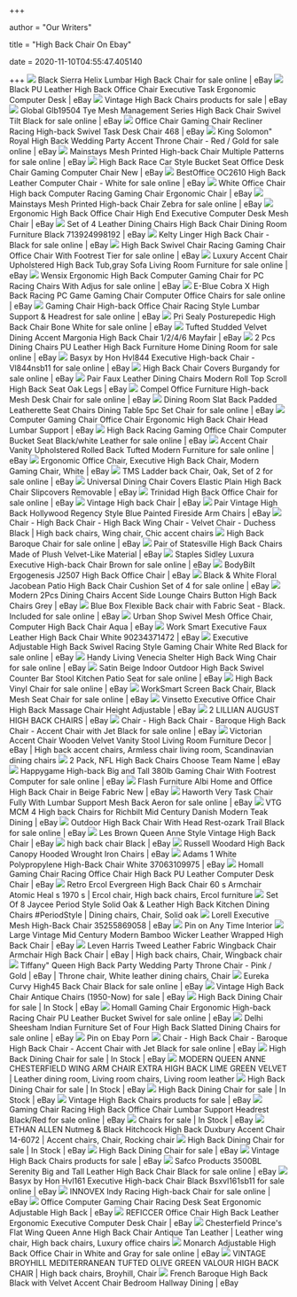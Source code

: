 +++
        
author = "Our Writers"
        
title = "High Back Chair On Ebay"
        
date = 2020-11-10T04:55:47.405140
        
+++
[ ![](https://i.ebayimg.com/images/g/2XUAAOSw8MtdvNIQ/s-l1600.jpg)](https://i.ebayimg.com/images/g/2XUAAOSw8MtdvNIQ/s-l1600.jpg) Black Sierra Helix Lumbar High Back Chair for sale online | eBay
[ ![](https://d3d71ba2asa5oz.cloudfront.net/12012965/images/048-gm-48102_25.jpg)](https://d3d71ba2asa5oz.cloudfront.net/12012965/images/048-gm-48102_25.jpg) Black PU Leather High Back Office Chair Executive Task Ergonomic Computer  Desk | eBay
[ ![](https://i.ebayimg.com/thumbs/images/g/97MAAOSwZlhe-fbO/s-l300.jpg)](https://i.ebayimg.com/thumbs/images/g/97MAAOSwZlhe-fbO/s-l300.jpg) Vintage High Back Chairs products for sale | eBay
[ ![](https://i.ebayimg.com/images/g/IAkAAOSw6VVdMcdG/s-l600.jpg)](https://i.ebayimg.com/images/g/IAkAAOSw6VVdMcdG/s-l600.jpg) Global Glb19504 Tye Mesh Management Series High Back Chair Swivel Tilt  Black for sale online | eBay
[ ![](https://i.ebayimg.com/images/g/Zm0AAOSw4MNcT7nf/s-l300.jpg)](https://i.ebayimg.com/images/g/Zm0AAOSw4MNcT7nf/s-l300.jpg) Office Chair Gaming Chair Recliner Racing High-back Swivel Task Desk Chair  468 | eBay
[ ![](https://i.ebayimg.com/images/g/UYoAAOSwWWFfOk3z/s-l640.jpg)](https://i.ebayimg.com/images/g/UYoAAOSwWWFfOk3z/s-l640.jpg) King Solomon" Royal High Back Wedding Party Accent Throne Chair - Red /  Gold for sale online | eBay
[ ![](https://i.ebayimg.com/images/g/UB0AAOSwO7dfb4Fy/s-l640.jpg)](https://i.ebayimg.com/images/g/UB0AAOSwO7dfb4Fy/s-l640.jpg) Mainstays Mesh Printed High-back Chair Multiple Patterns for sale online |  eBay
[ ![](https://i.ebayimg.com/images/g/aCIAAOSwG-1Z17GH/s-l300.jpg)](https://i.ebayimg.com/images/g/aCIAAOSwG-1Z17GH/s-l300.jpg) High Back Race Car Style Bucket Seat Office Desk Chair Gaming Computer Chair  New | eBay
[ ![](https://i.ebayimg.com/images/g/fD4AAOSwEONfGR1b/s-l640.jpg)](https://i.ebayimg.com/images/g/fD4AAOSwEONfGR1b/s-l640.jpg) BestOffice OC2610 High Back Leather Computer Chair - White for sale online  | eBay
[ ![](https://i.ebayimg.com/images/g/m0oAAOSwC5RcwXTr/s-l300.jpg)](https://i.ebayimg.com/images/g/m0oAAOSwC5RcwXTr/s-l300.jpg) White Office Chair High back Computer Racing Gaming Chair Ergonomic Chair |  eBay
[ ![](https://i.ebayimg.com/images/g/68wAAOSwVOBfXJwk/s-l640.jpg)](https://i.ebayimg.com/images/g/68wAAOSwVOBfXJwk/s-l640.jpg) Mainstays Mesh Printed High-back Chair Zebra for sale online | eBay
[ ![](https://i.ebayimg.com/images/g/zJgAAOSwPEddsscO/s-l300.jpg)](https://i.ebayimg.com/images/g/zJgAAOSwPEddsscO/s-l300.jpg) Ergonomic High Back Office Chair High End Executive Computer Desk Mesh Chair  | eBay
[ ![](https://i.ebayimg.com/images/g/MqsAAOSwTYxZkVk4/s-l300.jpg)](https://i.ebayimg.com/images/g/MqsAAOSwTYxZkVk4/s-l300.jpg) Set of 4 Leather Dining Chairs High Back Chair Dining Room Furniture Black  713924998192 | eBay
[ ![](https://i.ebayimg.com/images/g/6h4AAOSwd0JehkO-/s-l640.jpg)](https://i.ebayimg.com/images/g/6h4AAOSwd0JehkO-/s-l640.jpg) Kelty Linger High Back Chair - Black for sale online | eBay
[ ![](https://i.ebayimg.com/images/g/-OoAAOSwEmFfGTgC/s-l640.jpg)](https://i.ebayimg.com/images/g/-OoAAOSwEmFfGTgC/s-l640.jpg) High Back Swivel Chair Racing Gaming Chair Office Chair With Footrest Tier  for sale online | eBay
[ ![](https://i.ebayimg.com/images/g/aDEAAOSwsQBfIjk2/s-l640.jpg)](https://i.ebayimg.com/images/g/aDEAAOSwsQBfIjk2/s-l640.jpg) Luxury Accent Chair Upholstered High Back Tub,gray Sofa Living Room  Furniture for sale online | eBay
[ ![](https://i.ebayimg.com/images/g/fWEAAOSwP8pfJ7-e/s-l640.jpg)](https://i.ebayimg.com/images/g/fWEAAOSwP8pfJ7-e/s-l640.jpg) Wensix Ergonomic High Back Computer Gaming Chair for PC Racing Chairs With  Adjus for sale online | eBay
[ ![](https://i.ebayimg.com/images/g/gD4AAOSwTLRfGTO5/s-l640.jpg)](https://i.ebayimg.com/images/g/gD4AAOSwTLRfGTO5/s-l640.jpg) E-Blue Cobra X High Back Racing PC Game Gaming Chair Computer Office Chairs  for sale online | eBay
[ ![](https://i.ebayimg.com/images/g/IuoAAOSwIkBetPG3/s-l640.jpg)](https://i.ebayimg.com/images/g/IuoAAOSwIkBetPG3/s-l640.jpg) Gaming Chair High-back Office Chair Racing Style Lumbar Support & Headrest  for sale online | eBay
[ ![](https://i.ebayimg.com/images/g/yeQAAOSwOWtenyEa/s-l640.jpg)](https://i.ebayimg.com/images/g/yeQAAOSwOWtenyEa/s-l640.jpg) Pri Sealy Posturepedic High Back Chair Bone White for sale online | eBay
[ ![](https://i.ebayimg.com/images/g/k7YAAOSwYPJfGVfe/s-l300.png)](https://i.ebayimg.com/images/g/k7YAAOSwYPJfGVfe/s-l300.png) Tufted Studded Velvet Dining Accent Margonia High Back Chair 1/2/4/6  Mayfair | eBay
[ ![](https://i.ebayimg.com/images/g/d6YAAOSwAhtfM8Ru/s-l640.jpg)](https://i.ebayimg.com/images/g/d6YAAOSwAhtfM8Ru/s-l640.jpg) 2 Pcs Dining Chairs PU Leather High Back Furniture Home Dining Room for  sale online | eBay
[ ![](https://i.ebayimg.com/images/g/EBoAAOSwtj5bMMBB/s-l640.jpg)](https://i.ebayimg.com/images/g/EBoAAOSwtj5bMMBB/s-l640.jpg) Basyx by Hon Hvl844 Executive High-back Chair - Vl844nsb11 for sale online  | eBay
[ ![](https://i.ebayimg.com/images/g/cIEAAOSwf5ddWnau/s-l640.jpg)](https://i.ebayimg.com/images/g/cIEAAOSwf5ddWnau/s-l640.jpg) High Back Chair Covers Burgandy for sale online | eBay
[ ![](https://i.ebayimg.com/images/g/KnoAAOSwCQZZJQKH/s-l300.jpg)](https://i.ebayimg.com/images/g/KnoAAOSwCQZZJQKH/s-l300.jpg) Pair Faux Leather Dining Chairs Modern Roll Top Scroll High Back Seat Oak  Legs | eBay
[ ![](https://i.ebayimg.com/images/g/7foAAOSw4xRfHqY6/s-l640.jpg)](https://i.ebayimg.com/images/g/7foAAOSw4xRfHqY6/s-l640.jpg) Compel Office Furniture High-back Mesh Desk Chair for sale online | eBay
[ ![](https://i.ebayimg.com/images/g/VU4AAOSw2lxfWjdO/s-l640.jpg)](https://i.ebayimg.com/images/g/VU4AAOSw2lxfWjdO/s-l640.jpg) Dining Room Slat Back Padded Leatherette Seat Chairs Dining Table 5pc Set  Chair for sale online | eBay
[ ![](https://i.ebayimg.com/images/g/QBMAAOSwXMZelYfC/s-l300.jpg)](https://i.ebayimg.com/images/g/QBMAAOSwXMZelYfC/s-l300.jpg) Computer Gaming Chair Office Chair Ergonomic High Back Chair Head Lumbar  Support | eBay
[ ![](https://i.ebayimg.com/images/g/dCUAAOSwPJxe2Gkl/s-l640.jpg)](https://i.ebayimg.com/images/g/dCUAAOSwPJxe2Gkl/s-l640.jpg) High Back Racing Gaming Office Chair Computer Bucket Seat Black/white  Leather for sale online | eBay
[ ![](https://i.ebayimg.com/images/g/P8kAAOSwvBFfUexA/s-l640.jpg)](https://i.ebayimg.com/images/g/P8kAAOSwvBFfUexA/s-l640.jpg) Accent Chair Vanity Upholstered Rolled Back Tufted Modern Furniture for  sale online | eBay
[ ![](https://i.ebayimg.com/images/g/4D0AAOSw0aRe~xzM/s-l300.jpg)](https://i.ebayimg.com/images/g/4D0AAOSw0aRe~xzM/s-l300.jpg) Ergonomic Office Chair, Executive High Back Chair, Modern Gaming Chair,  White | eBay
[ ![](https://i.ebayimg.com/images/g/fmsAAOSwGY5fKSW1/s-l640.jpg)](https://i.ebayimg.com/images/g/fmsAAOSwGY5fKSW1/s-l640.jpg) TMS Ladder back Chair, Oak, Set of 2 for sale online | eBay
[ ![](https://i.ebayimg.com/images/g/VJEAAOSw3nNdtrTa/s-l300.jpg)](https://i.ebayimg.com/images/g/VJEAAOSw3nNdtrTa/s-l300.jpg) Universal Dining Chair Covers Elastic Plain High Back Chair Slipcovers  Removable | eBay
[ ![](https://ak1.ostkcdn.com/images/products/24258268/OSP-Home-Furnishings-Trinidad-High-Back-Office-Chair-96d25078-f11e-4409-aa22-70b6501f3eb6.jpg)](https://ak1.ostkcdn.com/images/products/24258268/OSP-Home-Furnishings-Trinidad-High-Back-Office-Chair-96d25078-f11e-4409-aa22-70b6501f3eb6.jpg) Trinidad High Back Office Chair for sale online | eBay
[ ![](https://i.ebayimg.com/images/g/JawAAOSwRcZcdEGP/s-l300.jpg)](https://i.ebayimg.com/images/g/JawAAOSwRcZcdEGP/s-l300.jpg) Vintage High back Chair | eBay
[ ![](https://i.ebayimg.com/images/g/BDcAAOSwNTNcSyoD/s-l300.jpg)](https://i.ebayimg.com/images/g/BDcAAOSwNTNcSyoD/s-l300.jpg) Pair Vintage High Back Hollywood Regency Style Blue Painted Fireside Arm  Chairs | eBay
[ ![](https://i.pinimg.com/originals/fd/08/3c/fd083c427d2db5e1e852d3b5a833d952.jpg)](https://i.pinimg.com/originals/fd/08/3c/fd083c427d2db5e1e852d3b5a833d952.jpg) Chair - High Back Chair - High Back Wing Chair - Velvet Chair - Duchess  Black | High back chairs, Wing chair, Chic accent chairs
[ ![](https://i.ebayimg.com/images/g/TiQAAOSwwyBfHlKg/s-l640.jpg)](https://i.ebayimg.com/images/g/TiQAAOSwwyBfHlKg/s-l640.jpg) High Back Baroque Chair for sale online | eBay
[ ![](https://i.ebayimg.com/images/g/IQ0AAOSwl2hcbKpN/s-l300.jpg)](https://i.ebayimg.com/images/g/IQ0AAOSwl2hcbKpN/s-l300.jpg) Pair of Statesville High Back Chairs Made of Plush Velvet-Like Material |  eBay
[ ![](https://i.ebayimg.com/images/g/OqQAAOSwzxldsnJl/s-l640.jpg)](https://i.ebayimg.com/images/g/OqQAAOSwzxldsnJl/s-l640.jpg) Staples Sidley Luxura Executive High-back Chair Brown for sale online | eBay
[ ![](https://i.ebayimg.com/images/g/cgYAAOSwrj9eF95A/s-l300.jpg)](https://i.ebayimg.com/images/g/cgYAAOSwrj9eF95A/s-l300.jpg) BodyBilt Ergogenesis J2507 High Back Office Chair | eBay
[ ![](https://i.ebayimg.com/images/g/z44AAOSwyQtVgaEV/s-l640.jpg)](https://i.ebayimg.com/images/g/z44AAOSwyQtVgaEV/s-l640.jpg) Black & White Floral Jacobean Patio High Back Chair Cushion Set of 4 for  sale online | eBay
[ ![](https://i.ebayimg.com/images/g/ftcAAOSwN35eSkoH/s-l300.jpg)](https://i.ebayimg.com/images/g/ftcAAOSwN35eSkoH/s-l300.jpg) Modern 2Pcs Dining Chairs Accent Side Lounge Chairs Button High Back Chairs  Grey | eBay
[ ![](https://i.ebayimg.com/images/g/~kIAAOSwVsJeeDIe/s-l640.jpg)](https://i.ebayimg.com/images/g/~kIAAOSwVsJeeDIe/s-l640.jpg) Blue Box Flexible Back chair with Fabric Seat - Black. Included for sale  online | eBay
[ ![](https://i.ebayimg.com/images/g/J3oAAOSwliFcOoog/s-l300.jpg)](https://i.ebayimg.com/images/g/J3oAAOSwliFcOoog/s-l300.jpg) Urban Shop Swivel Mesh Office Chair, Computer High Back Chair Aqua | eBay
[ ![](https://i.ebayimg.com/images/g/5BMAAOSw1b1fCSrJ/s-l300.jpg)](https://i.ebayimg.com/images/g/5BMAAOSw1b1fCSrJ/s-l300.jpg) Work Smart Executive Faux Leather High Back Chair White 90234371472 | eBay
[ ![](https://i.ebayimg.com/images/g/S4kAAOSwWVxe4JUy/s-l640.jpg)](https://i.ebayimg.com/images/g/S4kAAOSwWVxe4JUy/s-l640.jpg) Executive Adjustable High Back Swivel Racing Style Gaming Chair White Red  Black for sale online | eBay
[ ![](https://i.ebayimg.com/images/g/MyAAAOSwwvtbzlsW/s-l640.jpg)](https://i.ebayimg.com/images/g/MyAAAOSwwvtbzlsW/s-l640.jpg) Handy Living Venecia Shelter High Back Wing Chair for sale online | eBay
[ ![](https://i.ebayimg.com/images/g/dZIAAOSwk0pVgNVN/s-l640.jpg)](https://i.ebayimg.com/images/g/dZIAAOSwk0pVgNVN/s-l640.jpg) Satin Beige Indoor Outdoor High Back Swivel Counter Bar Stool Kitchen Patio  Seat for sale online | eBay
[ ![](https://i.ebayimg.com/images/g/zGQAAOSwM5lfEZSr/s-l640.jpg)](https://i.ebayimg.com/images/g/zGQAAOSwM5lfEZSr/s-l640.jpg) High Back Vinyl Chair for sale online | eBay
[ ![](https://i.ebayimg.com/images/g/ngoAAOSwLIZeHm6W/s-l640.jpg)](https://i.ebayimg.com/images/g/ngoAAOSwLIZeHm6W/s-l640.jpg) WorkSmart Screen Back Chair, Black Mesh Seat Chair for sale online | eBay
[ ![](https://i.ebayimg.com/images/g/utEAAOSwbNte4xhU/s-l300.jpg)](https://i.ebayimg.com/images/g/utEAAOSwbNte4xhU/s-l300.jpg) Vinsetto Executive Office Chair High Back Massage Chair Height Adjustable |  eBay
[ ![](https://i.ebayimg.com/images/g/WWsAAOSwjDpe4PHO/s-l300.jpg)](https://i.ebayimg.com/images/g/WWsAAOSwjDpe4PHO/s-l300.jpg) 2 LILLIAN AUGUST HIGH BACK CHAIRS | eBay
[ ![](https://i.ebayimg.com/images/g/XsMAAOSw7tJfYFU5/s-l1600.jpg)](https://i.ebayimg.com/images/g/XsMAAOSw7tJfYFU5/s-l1600.jpg) Chair - High Back Chair - Baroque High Back Chair - Accent Chair with Jet  Black for sale online | eBay
[ ![](https://i.pinimg.com/originals/07/60/8e/07608e931af3c7699a1fcbcb064e85fd.jpg)](https://i.pinimg.com/originals/07/60/8e/07608e931af3c7699a1fcbcb064e85fd.jpg) Victorian Accent Chair Wooden Velvet Vanity Stool Living Room Furniture  Decor | eBay | High back accent chairs, Armless chair living room,  Scandinavian dining chairs
[ ![](https://i.ebayimg.com/images/g/yF0AAOSwKsZblvOq/s-l300.jpg)](https://i.ebayimg.com/images/g/yF0AAOSwKsZblvOq/s-l300.jpg) 2 Pack, NFL High Back Chairs Choose Team Name | eBay
[ ![](https://i.ebayimg.com/images/g/168AAOSw~~FflLmJ/s-l640.jpg)](https://i.ebayimg.com/images/g/168AAOSw~~FflLmJ/s-l640.jpg) Happygame High-back Big and Tall 380lb Gaming Chair With Footrest Computer  for sale online | eBay
[ ![](https://i.ebayimg.com/images/g/dpoAAOSwScxeQYnY/s-l300.jpg)](https://i.ebayimg.com/images/g/dpoAAOSwScxeQYnY/s-l300.jpg) Flash Furniture Albi Home and Office High Back Chair in Beige Fabric New |  eBay
[ ![](https://i.ebayimg.com/images/g/NS0AAOSw-EFfkR9g/s-l640.jpg)](https://i.ebayimg.com/images/g/NS0AAOSw-EFfkR9g/s-l640.jpg) Haworth Very Task Chair Fully With Lumbar Support Mesh Back Aeron for sale  online | eBay
[ ![](https://i.ebayimg.com/images/g/6QcAAOSwy7xczutb/s-l400.jpg)](https://i.ebayimg.com/images/g/6QcAAOSwy7xczutb/s-l400.jpg) VTG MCM 4 High back Chairs for Richbilt Mid Century Danish Modern Teak  Dining | eBay
[ ![](https://i.ebayimg.com/images/g/KDEAAOSwIftfQ3d9/s-l640.jpg)](https://i.ebayimg.com/images/g/KDEAAOSwIftfQ3d9/s-l640.jpg) Outdoor High Back Chair With Head Rest-ozark Trail Black for sale online |  eBay
[ ![](https://i.ebayimg.com/images/g/bsoAAOSwuytcTgxq/s-l300.jpg)](https://i.ebayimg.com/images/g/bsoAAOSwuytcTgxq/s-l300.jpg) Les Brown Queen Anne Style Vintage High Back Chair | eBay
[ ![](https://i.ebayimg.com/images/g/3IwAAOSwlHJeA61R/s-l300.jpg)](https://i.ebayimg.com/images/g/3IwAAOSwlHJeA61R/s-l300.jpg) high back chair Black | eBay
[ ![](https://i.ebayimg.com/images/g/a5AAAOSwe4tdizVf/s-l300.jpg)](https://i.ebayimg.com/images/g/a5AAAOSwe4tdizVf/s-l300.jpg) Russell Woodard High Back Canopy Hooded Wrought Iron Chairs | eBay
[ ![](https://i.ebayimg.com/images/g/u5YAAOSwlPld-Q7i/s-l300.jpg)](https://i.ebayimg.com/images/g/u5YAAOSwlPld-Q7i/s-l300.jpg) Adams 1 White Polypropylene High-Back Chair White 37063109975 | eBay
[ ![](https://i.ebayimg.com/images/g/2LkAAOSw9AxdJuag/s-l300.jpg)](https://i.ebayimg.com/images/g/2LkAAOSw9AxdJuag/s-l300.jpg) Homall Gaming Chair Racing Office Chair High Back PU Leather Computer Desk  Chair | eBay
[ ![](https://i.pinimg.com/originals/3b/60/3d/3b603da59c76ded9095809459d0c0cee.jpg)](https://i.pinimg.com/originals/3b/60/3d/3b603da59c76ded9095809459d0c0cee.jpg) Retro Ercol Evergreen High Back Chair 60 s Armchair Atomic Heal s 1970 s |  Ercol chair, High back chairs, Ercol furniture
[ ![](https://i.pinimg.com/originals/9b/a7/d2/9ba7d25b0da14656d494d761c1c49349.jpg)](https://i.pinimg.com/originals/9b/a7/d2/9ba7d25b0da14656d494d761c1c49349.jpg) Set Of 8 Jaycee Period Style Solid Oak & Leather High Back Kitchen Dining  Chairs #PeriodStyle | Dining chairs, Chair, Solid oak
[ ![](https://i.ebayimg.com/images/g/cxgAAOSwUHleF4Nc/s-l300.jpg)](https://i.ebayimg.com/images/g/cxgAAOSwUHleF4Nc/s-l300.jpg) Lorell Executive Mesh High-Back Chair 35255869058 | eBay
[ ![](https://i.pinimg.com/originals/37/05/1b/37051b61442999dce7d2ea626eca04e6.jpg)](https://i.pinimg.com/originals/37/05/1b/37051b61442999dce7d2ea626eca04e6.jpg) Pin on Any Time Interior
[ ![](https://i.ebayimg.com/images/g/7swAAOSwJ9VeNKyH/s-l300.jpg)](https://i.ebayimg.com/images/g/7swAAOSwJ9VeNKyH/s-l300.jpg) Large Vintage Mid Century Modern Bamboo Wicker Leather Wrapped High Back  Chair | eBay
[ ![](https://i.pinimg.com/originals/48/14/3a/48143a242e71f3f219644db087493562.jpg)](https://i.pinimg.com/originals/48/14/3a/48143a242e71f3f219644db087493562.jpg) Leven Harris Tweed Leather Fabric Wingback Chair Armchair High Back Chair |  eBay | High back chairs, Chair, Wingback chair
[ ![](https://i.pinimg.com/originals/aa/af/3b/aaaf3bcb6eea4b2ad5f4bd23c6488e51.jpg)](https://i.pinimg.com/originals/aa/af/3b/aaaf3bcb6eea4b2ad5f4bd23c6488e51.jpg) Tiffany" Queen High Back Party Wedding Party Throne Chair - Pink / Gold |  eBay | Throne chair, White leather dining chairs, Chair
[ ![](https://i.ebayimg.com/images/g/dNsAAOSwSBdde9fT/s-l640.jpg)](https://i.ebayimg.com/images/g/dNsAAOSwSBdde9fT/s-l640.jpg) Eureka Curvy High45 Back Chair Black for sale online | eBay
[ ![](https://i.ebayimg.com/thumbs/images/g/DhMAAOSw-INdqeDx/s-l225.jpg)](https://i.ebayimg.com/thumbs/images/g/DhMAAOSw-INdqeDx/s-l225.jpg) Vintage High Back Chair Antique Chairs (1950-Now) for sale | eBay
[ ![](https://i.ebayimg.com/thumbs/images/g/dbkAAOSwcp5fPuu~/s-l225.jpg)](https://i.ebayimg.com/thumbs/images/g/dbkAAOSwcp5fPuu~/s-l225.jpg) High Back Dining Chair for sale | In Stock | eBay
[ ![](https://i.ebayimg.com/images/g/tZUAAOSwcm5fR4xo/s-l640.jpg)](https://i.ebayimg.com/images/g/tZUAAOSwcm5fR4xo/s-l640.jpg) Homall Gaming Chair Ergonomic High-back Racing Chair PU Leather Bucket  Swivel for sale online | eBay
[ ![](https://i.ebayimg.com/images/g/hT8AAOSwvpZej-Fm/s-l640.jpg)](https://i.ebayimg.com/images/g/hT8AAOSwvpZej-Fm/s-l640.jpg) Delhi Sheesham Indian Furniture Set of Four High Back Slatted Dining Chairs  for sale online | eBay
[ ![](https://i.pinimg.com/originals/df/dd/bc/dfddbc54081f1b3f3f66aa1bd8f50cd6.jpg)](https://i.pinimg.com/originals/df/dd/bc/dfddbc54081f1b3f3f66aa1bd8f50cd6.jpg) Pin on Ebay Porn
[ ![](https://i.ebayimg.com/images/g/Z7QAAOSwU7hflOoX/s-l225.jpg)](https://i.ebayimg.com/images/g/Z7QAAOSwU7hflOoX/s-l225.jpg) Chair - High Back Chair - Baroque High Back Chair - Accent Chair with Jet  Black for sale online | eBay
[ ![](https://i.ebayimg.com/thumbs/images/g/fpIAAOSwXSte8dqH/s-l225.jpg)](https://i.ebayimg.com/thumbs/images/g/fpIAAOSwXSte8dqH/s-l225.jpg) High Back Dining Chair for sale | In Stock | eBay
[ ![](https://i.pinimg.com/originals/9e/a4/68/9ea468d4eb8e38add29b4df567ee0ccc.jpg)](https://i.pinimg.com/originals/9e/a4/68/9ea468d4eb8e38add29b4df567ee0ccc.jpg) MODERN QUEEN ANNE CHESTERFIELD WING ARM CHAIR EXTRA HIGH BACK LIME GREEN  VELVET | Leather dining room, Living room chairs, Living room leather
[ ![](https://i.ebayimg.com/thumbs/images/g/z5QAAOSwoBFeJVl0/s-l225.jpg)](https://i.ebayimg.com/thumbs/images/g/z5QAAOSwoBFeJVl0/s-l225.jpg) High Back Dining Chair for sale | In Stock | eBay
[ ![](https://i.ebayimg.com/thumbs/images/g/x6EAAOSw2zRcF6uk/s-l225.jpg)](https://i.ebayimg.com/thumbs/images/g/x6EAAOSw2zRcF6uk/s-l225.jpg) High Back Dining Chair for sale | In Stock | eBay
[ ![](https://i.ebayimg.com/thumbs/images/g/Y-4AAOSwQFZbmrbw/s-l225.jpg)](https://i.ebayimg.com/thumbs/images/g/Y-4AAOSwQFZbmrbw/s-l225.jpg) Vintage High Back Chairs products for sale | eBay
[ ![](https://i.ebayimg.com/images/g/MDIAAOSwtMVeopB~/s-l640.jpg)](https://i.ebayimg.com/images/g/MDIAAOSwtMVeopB~/s-l640.jpg) Gaming Chair Racing High Back Office Chair Lumbar Support Headrest  Black/Red for sale online | eBay
[ ![](https://i.ebayimg.com/thumbs/images/g/APQAAOSwbzpdG83o/s-l225.jpg)](https://i.ebayimg.com/thumbs/images/g/APQAAOSwbzpdG83o/s-l225.jpg) Chairs for sale | In Stock | eBay
[ ![](https://i.pinimg.com/originals/ba/dd/7b/badd7be984b7ac3cf8fe7d72c0bc2a6b.jpg)](https://i.pinimg.com/originals/ba/dd/7b/badd7be984b7ac3cf8fe7d72c0bc2a6b.jpg) ETHAN ALLEN Nutmeg & Black Hitchcock High Back Duxbury Accent Chair 14-6072  | Accent chairs, Chair, Rocking chair
[ ![](https://i.ebayimg.com/thumbs/images/g/PbEAAOSwcnJcGTgf/s-l225.jpg)](https://i.ebayimg.com/thumbs/images/g/PbEAAOSwcnJcGTgf/s-l225.jpg) High Back Dining Chair for sale | In Stock | eBay
[ ![](https://i.ebayimg.com/thumbs/images/g/thAAAOSwrcRbaOdy/s-l225.jpg)](https://i.ebayimg.com/thumbs/images/g/thAAAOSwrcRbaOdy/s-l225.jpg) High Back Dining Chair for sale | eBay
[ ![](https://i.ebayimg.com/thumbs/images/g/4RUAAOSw8hpd3Swo/s-l225.jpg)](https://i.ebayimg.com/thumbs/images/g/4RUAAOSw8hpd3Swo/s-l225.jpg) Vintage High Back Chairs products for sale | eBay
[ ![](https://i.ebayimg.com/images/g/by4AAOSwUFxeTmFB/s-l500.jpg)](https://i.ebayimg.com/images/g/by4AAOSwUFxeTmFB/s-l500.jpg) Safco Products 3500BL Serenity Big and Tall Leather High Back Chair Black  for sale online | eBay
[ ![](https://i.ebayimg.com/images/g/oPkAAOSwwTlbIFVI/s-l600.jpg)](https://i.ebayimg.com/images/g/oPkAAOSwwTlbIFVI/s-l600.jpg) Basyx by Hon Hvl161 Executive High-back Chair Black Bsxvl161sb11 for sale  online | eBay
[ ![](https://i.ebayimg.com/images/g/P9EAAOSw0rdcPHzt/s-l640.jpg)](https://i.ebayimg.com/images/g/P9EAAOSw0rdcPHzt/s-l640.jpg) INNOVEX Indy Racing High-back Chair for sale online | eBay
[ ![](https://i.ebayimg.com/images/g/JUgAAOSwKWVenRHa/s-l300.jpg)](https://i.ebayimg.com/images/g/JUgAAOSwKWVenRHa/s-l300.jpg) Office Computer Gaming Chair Racing Desk Seat Ergonomic Adjustable High Back  | eBay
[ ![](https://i.ebayimg.com/images/g/OzYAAOSwOOFfJNSx/s-l300.jpg)](https://i.ebayimg.com/images/g/OzYAAOSwOOFfJNSx/s-l300.jpg) REFICCER Office Chair High Back Leather Ergonomic Executive Computer Desk  Chair | eBay
[ ![](https://i.pinimg.com/originals/a9/ea/63/a9ea6367aba867ccd13dd53b5ca57f1a.jpg)](https://i.pinimg.com/originals/a9/ea/63/a9ea6367aba867ccd13dd53b5ca57f1a.jpg) Chesterfield Prince's Flat Wing Queen Anne High Back Chair Antique Tan  Leather | Leather wing chair, High back chairs, Luxury office chairs
[ ![](https://i.ebayimg.com/images/g/jwsAAOSweohfbBHl/s-l640.jpg)](https://i.ebayimg.com/images/g/jwsAAOSweohfbBHl/s-l640.jpg) Monarch Adjustable High Back Office Chair in White and Gray for sale online  | eBay
[ ![](https://i.pinimg.com/originals/89/8c/ed/898ced2375c08998b21f6c84ae83495d.jpg)](https://i.pinimg.com/originals/89/8c/ed/898ced2375c08998b21f6c84ae83495d.jpg) VINTAGE BROYHILL MEDITERRANEAN TUFTED OLIVE GREEN VALOUR HIGH BACK CHAIR | High  back chairs, Broyhill, Chair
[ ![](https://i.ebayimg.com/images/g/rXsAAOSwk-1Z5nba/s-l300.jpg)](https://i.ebayimg.com/images/g/rXsAAOSwk-1Z5nba/s-l300.jpg) French Baroque High Back Black with Velvet Accent Chair Bedroom Hallway  Dining | eBay
